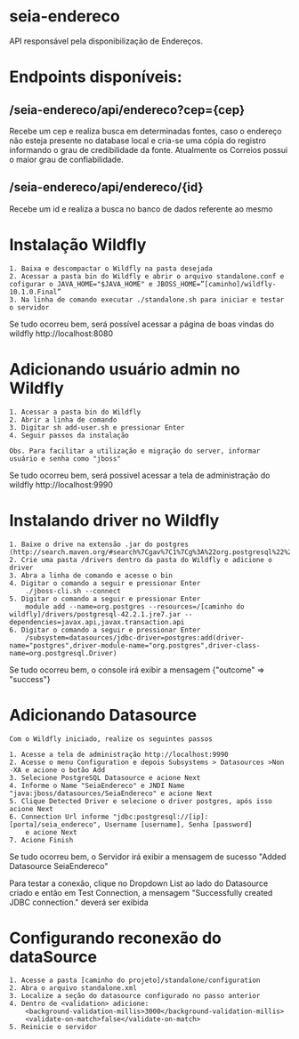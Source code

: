# seia-endereco

API responsável pela disponibilização de Endereços.

# Endpoints disponíveis:

## /seia-endereco/api/endereco?cep={cep} 
Recebe um cep e realiza busca em determinadas fontes, caso o endereço não esteja presente no database local e cria-se uma cópia do registro informando o grau de credibilidade da fonte. 
Atualmente os Correios possui o maior grau de confiabilidade. 


## /seia-endereco/api/endereco/{id}
Recebe um id e realiza a busca no banco de dados referente ao mesmo


# Instalação Wildfly
    1. Baixa e descompactar o Wildfly na pasta desejada
    2. Acessar a pasta bin do Wildfly e abrir o arquivo standalone.conf e cofigurar o JAVA_HOME="$JAVA_HOME" e JBOSS_HOME=”[caminho]/wildfly-10.1.0.Final”
    3. Na linha de comando executar ./standalone.sh para iniciar e testar o servidor
    
Se tudo ocorreu bem, será possível acessar a página de boas vindas do wildfly http://localhost:8080

# Adicionando usuário admin no Wildfly
    1. Acessar a pasta bin do Wildfly
    2. Abrir a linha de comando
    3. Digitar sh add-user.sh e pressionar Enter
    4. Seguir passos da instalação
    
    Obs. Para facilitar a utilização e migração do server, informar usuário e senha como "jboss"
    
Se tudo ocorreu bem, será possivel acessar a tela de administração do wildfly http://localhost:9990

# Instalando driver no Wildfly
    1. Baixe o drive na extensão .jar do postgres (http://search.maven.org/#search%7Cgav%7C1%7Cg%3A%22org.postgresql%22%20AND%20a%3A%22postgresql%22)
    2. Crie uma pasta /drivers dentro da pasta do Wildfly e adicione o driver
    3. Abra a linha de comando e acesse o bin
    4. Digitar o comando a seguir e pressionar Enter
        ./jboss-cli.sh --connect
    5. Digitar o comando a seguir e pressionar Enter
        module add --name=org.postgres --resources=/[caminho do wildfly]/drivers/postgresql-42.2.1.jre7.jar --dependencies=javax.api,javax.transaction.api
    6. Digitar o comando a seguir e pressionar Enter 
        /subsystem=datasources/jdbc-driver=postgres:add(driver-name="postgres",driver-module-name="org.postgres",driver-class-name=org.postgresql.Driver)
    
Se tudo ocorreu bem, o console irá exibir a mensagem {"outcome" => "success"}
    
# Adicionando Datasource
    Com o Wildfly iniciado, realize os seguintes passos
    
    1. Acesse a tela de administração http://localhost:9990
    2. Acesse o menu Configuration e depois Subsystems > Datasources >Non -XA e acione o botão Add
    3. Selecione PostgreSQL Datasource e acione Next
    4. Informe o Name "SeiaEndereco" e JNDI Name "java:jboss/datasources/SeiaEndereco" e acione Next
    5. Clique Detected Driver e selecione o driver postgres, após isso acione Next
    6. Connection Url informe "jdbc:postgresql://[ip]:[porta]/seia_endereco", Username [username], Senha [password]
        e acione Next
    7. Acione Finish

Se tudo ocorreu bem, o Servidor irá exibir a mensagem de sucesso "Added Datasource SeiaEndereco"
    
Para testar a conexão, clique no Dropdown List ao lado do Datasource criado e então em Test Connection, a mensagem "Successfully created JDBC connection." 
deverá ser exibida

# Configurando reconexão do dataSource
    1. Acesse a pasta [caminho do projeto]/standalone/configuration
    2. Abra o arquivo standalone.xml
    3. Localize a seção do datasource configurado no passo anterior
    4. Dentro de <validation> adicione:
        <background-validation-millis>3000</background-validation-millis>
        <validate-on-match>false</validate-on-match>
    5. Reinicie o servidor
  
    
